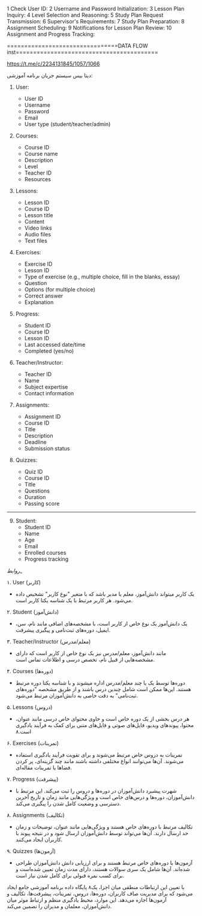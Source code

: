 1 Check User ID:
2 Username and Password Initialization:
3 Lesson Plan Inquiry:
4 Level Selection and Reasoning:
5 Study Plan Request Transmission:
6 Supervisor's Requirements:
7 Study Plan Preparation:
8 Assignment Scheduling:
9 Notifications for Lesson Plan Review:
10 Assignment and Progress Tracking:

================================DATA FLOW inst=========================================

   https://t.me/c/2234131845/1057/1066




دیتا بیس سیستم جریان برنامه آموزشی:

1. User:
   - User ID
   - Username
   - Password
   - Email
   - User type (student/teacher/admin)
  
2. Courses:
   - Course ID
   - Course name
   - Description
   - Level
   - Teacher ID
   - Resources

3. Lessons:
   - Lesson ID
   - Course ID
   - Lesson title
   - Content
   - Video links
   - Audio files
   - Text files

4. Exercises:
   - Exercise ID
   - Lesson ID
   - Type of exercise (e.g., multiple choice, fill in the blanks, essay)
   - Question
   - Options (for multiple choice)
   - Correct answer
   - Explanation

5. Progress:
   - Student ID
   - Course ID
   - Lesson ID
   - Last accessed date/time
   - Completed (yes/no)

6. Teacher/Instructor:
   - Teacher ID
   - Name
   - Subject expertise
   - Contact information

7. Assignments:
   - Assignment ID
   - Course ID
   - Title
   - Description
   - Deadline
   - Submission status

8. Quizzes:
   - Quiz ID
   - Course ID
   - Title
   - Questions
   - Duration
   - Passing score

------
9. Student:
   - Student ID
   - Name
   - Age
   - Email
   - Enrolled courses
   - Progress tracking



_روابط__


۱. User (کاربر)
   - یک کاربر میتواند دانش‌آموز، معلم یا مدیر باشد که با متغیر "نوع کاربر" تشخیص داده می‌شود. هر کاربر مرتبط با یک شناسه یکتا کاربر است.

۲. Student (دانش‌آموز)
   - یک دانش‌آموز یک نوع خاص از کاربر است، با مشخصه‌های اضافی مانند نام، سن، ایمیل، دوره‌های ثبت‌نامی و پیگیری پیشرفت.

۳. Teacher/Instructor (معلم/مدرس)
   - مانند دانش‌آموز، معلم/مدرس نیز یک نوع خاص از کاربر است که دارای مشخصه‌هایی از قبیل نام، تخصص درسی و اطلاعات تماس است.

۴. Courses (دوره‌ها)
   - دوره‌ها توسط یک یا چند معلم/مدرس اداره میشوند و با شناسه یکتا دوره مرتبط هستند. این‌ها ممکن است شامل چندین درس باشند و از طریق مشخصه "دوره‌های ثبت‌نامی" به دقت خاصی به دانش‌آموزان مرتبط می‌شود.

۵. Lessons (دروس)
   - هر درس بخشی از یک دوره خاص است و حاوی محتوای خاص درسی مانند عنوان، محتوا، پیوندهای ویدیو، فایل‌های صوتی و فایل‌های متنی برای کمک به فرآیند یادگیری است.۸

۶. Exercises (تمرینات)
   - تمرینات به دروس خاص مرتبط می‌شوند و برای تقویت فرآیند یادگیری استفاده می‌شوند. آن‌ها می‌توانند انواع مختلفی داشته باشند مانند چند گزینه‌ای، پر کردن فضاها یا تمرینات مقاله‌ای.

۷. Progress (پیشرفت)
   - شهرت پیشبرد دانش‌آموزان در دوره‌ها و دروس را ثبت می‌کند. این مرتبط با دانش‌آموزان، دوره‌ها و درس‌های خاص است و ویژگی‌هایی مانند زمان و تاریخ آخرین دسترسی و وضعیت کامل شدن را پیگیری می‌کند.

۸. Assignments (تکالیف)
   - تکالیف مرتبط با دوره‌های خاص هستند و ویژگی‌هایی مانند عنوان، توضیحات و زمان حد ارسال دارند. آن‌ها می‌تواند توسط دانش‌آموزان ارسال شود و در نتیجه پیوند با کاربران ایجاد می‌کنند.

۹. Quizzes (آزمون‌ها)
   - آزمون‌ها با دوره‌های خاص مرتبط هستند و برای ارزیابی دانش دانش‌آموزان طراحی شده‌اند. آن‌ها شامل یک سری سوالات هستند، دارای مدت زمان تعیین شده‌است و برای کسب نمره قبولی برای کامل شدن نیاز است.

با تعیین این ارتباطات منطقی میان اجزا، یک۸ پایگاه داده برنامه آموزشی جامع ایجاد می‌شود که برای مدیریت صاف کاربران، دوره‌ها، دروس، تمرینات، پیشرفت‌ها، تکالیف و آزمون‌ها اجازه می‌دهد. این موارد، محیط یادگیری منظم و ارتباط موثر میان دانش‌آموزان، معلمان و مدیران را تضمین می‌کند.
